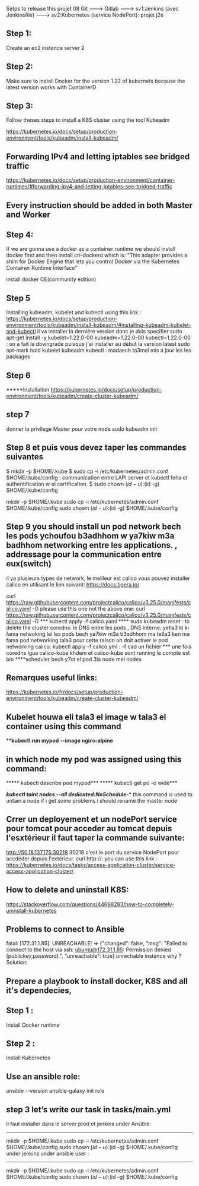 Setps to release this projet 08 
Git ---> Gitlab ---> sv1:Jenkins (avec Jenkinsfile) ---> sv2:Kubernetes (service NodePort): projet j2e
## Step 1:
Create an ec2 instance server 2
## Step 2:
Make sure to install Docker for the version 1.22 of kubernets because the latest version works with ContainerD
## Step 3:
Follow theses steps to install a K8S cluster using the tool Kubeadm

https://kubernetes.io/docs/setup/production-environment/tools/kubeadm/install-kubeadm/
## Forwarding IPv4 and letting iptables see bridged traffic
https://kubernetes.io/docs/setup/production-environment/container-runtimes/#forwarding-ipv4-and-letting-iptables-see-bridged-traffic
## Every instruction should be added in both Master and Worker 
## Step 4:
If we are gonna use a docker as a container runtime we should install docker first and then install cri-dockerd which is:
"This adapter provides a shim for Docker Engine that lets you control Docker via the Kubernetes Container Runtime Interface"

install docker CE(community edition)
##  Step 5
Installing kubeadm, kubelet and kubectl
using this link : https://kubernetes.io/docs/setup/production-environment/tools/kubeadm/install-kubeadm/#installing-kubeadm-kubelet-and-kubectl
il va installer la derniére version 
donc je dois specifier 
sudo apt-get install -y kubelet=1.22.0-00 kubeadm=1.22.0-00 kubectl=1.22.0-00 : on a fait la downgrade puisque j'ai installer au début la version latest 
sudo apt-mark hold kubelet kubeadm kubectl : madaech ta3mel mis a jour les les packages 

## Step 6 
*****Installation 
https://kubernetes.io/docs/setup/production-environment/tools/kubeadm/create-cluster-kubeadm/
## step 7
donner la privilege Master pour votre node 
sudo kubeadm init
## Step 8 et puis vous devez taper les commandes suivantes
$ mkdir -p $HOME/.kube
$ sudo cp -i /etc/kubernetes/admin.conf $HOME/.kube/config : communication entre LAPI  server et kubectl feha el authentification w el certification.
$ sudo chown $(id -u):$(id -g) $HOME/.kube/config


mkdir -p $HOME/.kube
  sudo cp -i /etc/kubernetes/admin.conf $HOME/.kube/config
  sudo chown $(id -u):$(id -g) $HOME/.kube/config

## Step 9 you should install un pod network bech les pods ychoufou b3adhhom w ya7kiw m3a badhhom networking entre les applications. , addressage pour la communication entre eux(switch)
il ya plusieurs types de network, le meilleur est calico
vous pouvez installer calico en utilisant le lien suivant:
https://docs.tigera.io/

curl https://raw.githubusercontent.com/projectcalico/calico/v3.25.0/manifests/calico.yaml -O
please use this one not the above one:
curl https://raw.githubusercontent.com/projectcalico/calico/v3.25.0/manifests/calico.yaml -O
*** kubectl apply -f calico.yaml
**** sudo kubeadm reset : to delete the cluster 
coredns: le DNS entre les pods , DNS interne. yetla3 ki ki fama netwoking lel les pods bech ya7kiw m3a b3adhhom
ma tetla3 ken ma fama pod networking tala3 pour cette raison on doit activer le pod networking calico:
kubectl apply -f calico.yml : -f cad un fichier 
*** une fois coredns lgua calico-kube khdem  et calico-kube sont running le compte est bin 
****scheduler bech y7ot el pod 3la node mel nodes

## Remarques useful links:
https://kubernetes.io/fr/docs/setup/production-environment/tools/kubeadm/create-cluster-kubeadm/
## Kubelet houwa eli tala3 el image w tala3 el container using this command
****kubectl run mypod --image nginx:alpine**
## in which node my pod was assigned using this command:
***** kubectl describe pod mypod***
***** kubectl get po -o wide***

***kubectl taint nodes --all dedicated:NoSchedule-****
this command is used to untain a node 
if i get some problems i should rename the master node 
## Crrer un deployement et un nodePort service pour tomcat pour acceder au tomcat depuis l'esxtérieur il faut taper la commande suivante:
http://50.18.137.175:30218
30218 c'est le port du service NodePort pour accdéder depuis l'extérieur.
curl http://<public-node-ip>:<node-port>
you can use this link :
https://kubernetes.io/docs/tasks/access-application-cluster/service-access-application-cluster/
## How to delete and uninstall K8S:
https://stackoverflow.com/questions/44698283/how-to-completely-uninstall-kubernetes
## Problems to connect to Ansible
fatal: [172.31.1.85]: UNREACHABLE! => {"changed": false, "msg": "Failed to connect to the host via ssh: ubuntu@172.31.1.85: Permission denied (publickey,password).", "unreachable": true}
unrechable instance why ?
Solution:
## Prepare a playbook to install docker, K8S and all it's dependecies, 
## Step 1 :
Install Docker runtime
## Step 2 :
Install Kubernetes
## Use an ansible role:
ansible --version
ansible-galaxy init role
## step 3 let’s write our task in tasks/main.yml

Il faut installer dans le server prod et jenkins under Ansible:
************************************************************
mkdir -p $HOME/.kube
sudo cp -i /etc/kubernetes/admin.conf $HOME/.kube/config
sudo chown $(id -u):$(id -g) $HOME/.kube/config
under jenkins under ansible user :
************************************************************
mkdir -p $HOME/.kube
sudo cp -i /etc/kubernetes/admin.conf $HOME/.kube/config
sudo chown $(id -u):$(id -g) $HOME/.kube/config

